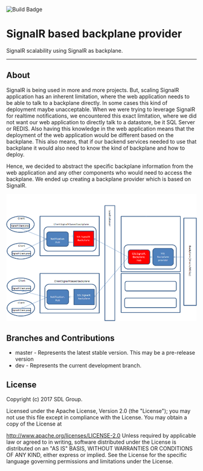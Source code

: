 
![Build Badge](https://ci.appveyor.com/api/projects/status/github/sdl/SignalR-SignalRMessageBus?svg=true)

SignalR based backplane provider
=====================


SignalR scalability using SignalR as backplane.

----------


About
-------------

SignalR is being used in more and more projects. But, scaling SignalR application has an inherent limitation, where the web application needs to be able to talk to a backplane directly. In some cases this kind of deployment maybe unacceptable. When we were trying to leverage SignalR for realtime notifications, we encountered this exact limitation, where we did not want our web application to directly talk to a datastore, be it SQL Server or REDIS. Also having this knowledge in the web application means that the deployment of the web application would be different based on the backplane. This also means, that if our backend services needed to use that backplane it would also need to know the kind of backplane and how to deploy.

Hence, we decided to abstract the specific backplane information from the web application and any other components who would need to access the backplane. We ended up creating a backplane provider which is based on SignalR.

![SignalR backplane provider being used in a web application](screenshots/signalr.png)

Branches and Contributions
-------------
* master - Represents the latest stable version. This may be a pre-release version
* dev - Represents the current development branch.

License
-------------

Copyright (c) 2017 SDL Group.

Licensed under the Apache License, Version 2.0 (the "License"); you may not use this file except in compliance with the License. You may obtain a copy of the License at

http://www.apache.org/licenses/LICENSE-2.0
Unless required by applicable law or agreed to in writing, software distributed under the License is distributed on an "AS IS" BASIS, WITHOUT WARRANTIES OR CONDITIONS OF ANY KIND, either express or implied. See the License for the specific language governing permissions and limitations under the License.